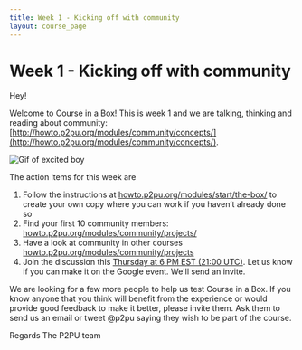 ```yaml
---
title: Week 1 - Kicking off with community
layout: course_page
---
```


# Week 1 - Kicking off with community

Hey!

Welcome to Course in a Box! This is week 1 and we are talking, thinking and reading about community: [http://howto.p2pu.org/modules/community/concepts/](http://howto.p2pu.org/modules/community/concepts/).

![Gif of excited boy]({{site.baseurl}}/assets/img/excited.gif)

The action items for this week are

 1. Follow the instructions at [howto.p2pu.org/modules/start/the-box/](http://howto.p2pu.org/modules/start/the-box/) to create your own copy where you can work if you haven’t already done so
 1. Find your first 10 community members: [howto.p2pu.org/modules/community/projects/](http://howto.p2pu.org/modules/community/projects/)
 1. Have a look at community in other courses [howto.p2pu.org/modules/community/projects](http://howto.p2pu.org/modules/community/projects/)
 1. Join the discussion this [Thursday at 6 PM EST (21:00 UTC)](https://www.google.com/calendar/embed?src=p2pu.org_bdbg1p5olhp0eo83mnqi7fvpfs%40group.calendar.google.com). Let us know if you can make it on the Google event. We'll send an invite.

We are looking for a few more people to help us test Course in a Box. If you know anyone that you think will benefit from the experience or would provide good feedback to make it better, please invite them. Ask them to send us an email or tweet @p2pu saying they wish to be part of the course.

Regards
The P2PU team
